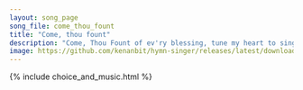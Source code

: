 ```yaml
---
layout: song_page
song_file: come_thou_fount
title: "Come, thou fount"
description: "Come, Thou Fount of ev'ry blessing, tune my heart to sing thy grace; Streams of mercy, never ceasing, call for songs of loudest praise. Teach me some ... english christian 4part"
image: https://github.com/kenanbit/hymn-singer/releases/latest/download/come_thou_fount-trad.png
---
```


{% include choice_and_music.html %}